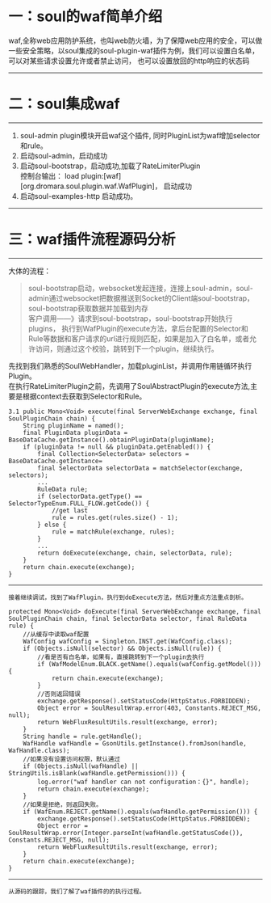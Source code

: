 # 一：soul的waf简单介绍 #

waf,全称web应用防护系统，也叫web防火墙，为了保障web应用的安全，可以做一些安全策略，以soul集成的soul-plugin-waf插件为例，我们可以设置白名单，可以对某些请求设置允许或者禁止访问，
也可以设置放回的http响应的状态码
 
			
	
----------
	

# 二：soul集成waf #

----------

1. soul-admin plugin模块开启waf这个插件, 同时PluginList为waf增加selector和rule。	      
2. 启动soul-admin，启动成功
3. 启动soul-bootstrap，启动成功,加载了RateLimiterPlugin  
	控制台输出： load plugin:[waf] [org.dromara.soul.plugin.waf.WafPlugin]，
	启动成功
4. 启动soul-examples-http 启动成功。
 
----------

# 三：waf插件流程源码分析 #

----------
大体的流程：
>   soul-bootstrap启动，websocket发起连接，连接上soul-admin，soul-admin通过websocket把数据推送到Socket的Client端soul-bootstrap，soul-bootstrap获取数据并加载到内存      
>  客户调用——》请求到soul-bootstrap，soul-bootstrap开始执行plugins，
> 执行到WafPlugin的execute方法，拿后台配置的Selector和Rule等数据和客户请求的url进行规则匹配，如果是加入了白名单，或者允许访问，则通过这个校验，跳转到下一个plugin，继续执行。
> 		      
   先找到我们熟悉的SoulWebHandler，加载pluginList，并调用作用链循环执行Plugin。   
  在执行RateLimiterPlugin之前，先调用了SoulAbstractPlugin的execute方法,主要是根据context去获取到Selector和Rule。
	
    3.1 public Mono<Void> execute(final ServerWebExchange exchange, final SoulPluginChain chain) {
        String pluginName = named();
        final PluginData pluginData = BaseDataCache.getInstance().obtainPluginData(pluginName);
        if (pluginData != null && pluginData.getEnabled()) {
            final Collection<SelectorData> selectors = BaseDataCache.getInstance=
            final SelectorData selectorData = matchSelector(exchange, selectors);
            ...
            RuleData rule;
            if (selectorData.getType() == SelectorTypeEnum.FULL_FLOW.getCode()) {
                //get last
                rule = rules.get(rules.size() - 1);
            } else {
                rule = matchRule(exchange, rules);
            }
            ...
            return doExecute(exchange, chain, selectorData, rule);
        }
        return chain.execute(exchange);
    }

----------


	接着继续调试，找到了WafPlugin，执行到doExecute方法，然后对重点方法重点剖析。

	protected Mono<Void> doExecute(final ServerWebExchange exchange, final SoulPluginChain chain, final SelectorData selector, final RuleData rule) {
		//从缓存中读取waf配置
        WafConfig wafConfig = Singleton.INST.get(WafConfig.class);
        if (Objects.isNull(selector) && Objects.isNull(rule)) {
			//看是否有白名单，如果有，直接跳转到下一个plugin去执行
            if (WafModelEnum.BLACK.getName().equals(wafConfig.getModel())) {
                return chain.execute(exchange);
            }
			//否则返回错误
            exchange.getResponse().setStatusCode(HttpStatus.FORBIDDEN);
            Object error = SoulResultWrap.error(403, Constants.REJECT_MSG, null);
            return WebFluxResultUtils.result(exchange, error);
        }
        String handle = rule.getHandle();
        WafHandle wafHandle = GsonUtils.getInstance().fromJson(handle, WafHandle.class);
		//如果没有设置访问权限，默认通过
        if (Objects.isNull(wafHandle) || StringUtils.isBlank(wafHandle.getPermission())) {
            log.error("waf handler can not configuration：{}", handle);
            return chain.execute(exchange);
        }
		//如果是拒绝，则返回失败。
        if (WafEnum.REJECT.getName().equals(wafHandle.getPermission())) {
            exchange.getResponse().setStatusCode(HttpStatus.FORBIDDEN);
            Object error = SoulResultWrap.error(Integer.parseInt(wafHandle.getStatusCode()), Constants.REJECT_MSG, null);
            return WebFluxResultUtils.result(exchange, error);
        }
        return chain.execute(exchange);
    }


----------

	

	从源码的跟踪，我们了解了waf插件的的执行过程。
	
	
    




	

	


   
	


